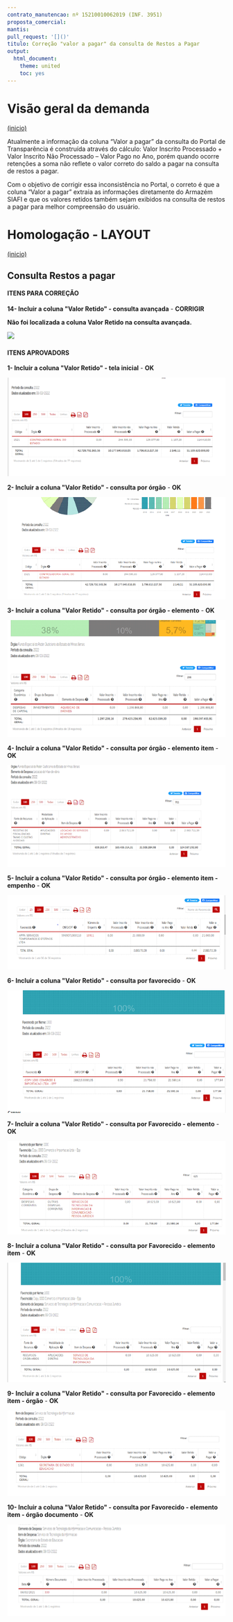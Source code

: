 ```yaml
---
contrato_manutencao: nº 15210010062019 (INF. 3951)
proposta_comercial:
mantis:
pull_request: '[]()'
titulo: Correção "valor a pagar" da consulta de Restos a Pagar
output:
  html_document:
    theme: united
    toc: yes
---
```


# Visão geral da demanda
<a href="#top">(inicio)</a>

Atualmente a informação da coluna “Valor a pagar” da consulta do Portal de Transparência é construída através do cálculo:
Valor Inscrito Processado + Valor Inscrito Não Processado – Valor Pago no Ano, porém quando ocorre retenções a soma não reflete o valor correto do saldo a pagar na consulta de restos a pagar.

Com o objetivo de corrigir essa inconsistência no Portal, o correto é que a coluna “Valor a pagar” extraia as informações diretamente do Armazém SIAFI e que os valores retidos também sejam exibidos na consulta de restos a pagar para melhor compreensão do usuário.


# Homologação - LAYOUT
<a href="#top">(inicio)</a>

## Consulta Restos a pagar

#### ITENS PARA CORREÇÃO

**14- Incluir a coluna "Valor Retido" - consulta avançada** - **CORRIGIR**

**Não foi localizada a coluna Valor Retido na consulta avançada.**

![](static/consultaavancada.png)


#### ITENS APROVADORS

**1- Incluir a coluna "Valor Retido" - tela inicial** - **OK**

![](static/tela-inicial.png)


**2- Incluir a coluna "Valor Retido" - consulta por órgão** - **OK**

![](static/orgao.png)


**3- Incluir a coluna "Valor Retido" - consulta por órgão - elemento** - **OK**

![](static/orgao-elemento.png)


**4- Incluir a coluna "Valor Retido" - consulta por órgão - elemento item** - **OK**

![](static/orgao-elemento-item.png)


**5- Incluir a coluna "Valor Retido" - consulta por órgão - elemento item - empenho** - **OK**

![](static/orgao-elementoitemempenho.png)


**6- Incluir a coluna "Valor Retido" - consulta por favorecido** - **OK**

![](static/favorecido.png)


**7- Incluir a coluna "Valor Retido" - consulta por Favorecido - elemento** - **OK**

![](static/favorecido-elemento.png)


**8- Incluir a coluna "Valor Retido" - consulta por Favorecido - elemento item** - **OK**

![](static/favorecido-elementoitem.png)


**9- Incluir a coluna "Valor Retido" - consulta por Favorecido - elemento item - órgão** - **OK**

![](static/favorecido-elementoitemorgao.png)


**10- Incluir a coluna "Valor Retido" - consulta por Favorecido - elemento item - órgão documento** - **OK**

![](static/favorecido-elementoitemorgaodocumento.png)





